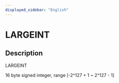 ```yaml
---
displayed_sidebar: "English"
---
```


# LARGEINT

## Description

LARGEINT

16 byte signed integer, range [-2^127 + 1 ~ 2^127 - 1]
